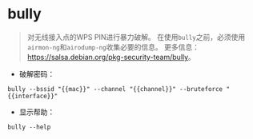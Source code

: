 # bully

> 对无线接入点的WPS PIN进行暴力破解。
> 在使用`bully`之前，必须使用`airmon-ng`和`airodump-ng`收集必要的信息。
> 更多信息：<https://salsa.debian.org/pkg-security-team/bully>。

- 破解密码：

`bully --bssid "{{mac}}" --channel "{{channel}}" --bruteforce "{{interface}}"`

- 显示帮助：

`bully --help`